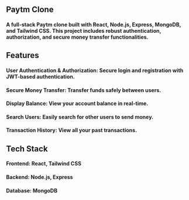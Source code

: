 ## Paytm Clone
#### A full-stack Paytm clone built with React, Node.js, Express, MongoDB, and Tailwind CSS. This project includes robust authentication, authorization, and secure money transfer functionalities.

## Features
  #### User Authentication & Authorization:  Secure login and registration with JWT-based authentication.
  #### Secure Money Transfer: Transfer funds safely between users.
  #### Display Balance: View your account balance in real-time.
  #### Search Users: Easily search for other users to send money.
  #### Transaction History: View all your past transactions.

## Tech Stack
  #### Frontend: React, Tailwind CSS
  #### Backend: Node.js, Express
  #### Database: MongoDB
